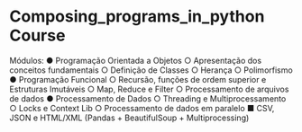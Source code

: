 # Composing_programs_in_python Course

Módulos:
● Programação Orientada a Objetos
  ○ Apresentação dos conceitos fundamentais
  ○ Definição de Classes
  ○ Herança
  ○ Polimorfismo
● Programação Funcional
  ○ Recursão, funções de ordem superior e Estruturas Imutáveis
  ○ Map, Reduce e Filter
  ○ Processamento de arquivos de dados
● Processamento de Dados
  ○ Threading e Multiprocessamento
  ○ Locks e Context Lib
  ○ Processamento de dados em paralelo
■ CSV, JSON e HTML/XML (Pandas + BeautifulSoup + Multiprocessing)
